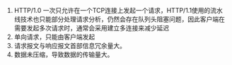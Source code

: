 1. HTTP/1.0 一次只允许在一个TCP连接上发起一个请求，HTTP/1.1使用的流水线技术也只能部分处理请求分析，仍然会存在队列头阻塞问题，因此客户端在需要发起多次请求时，通常会采用建立多连接来减少延迟
2. 单向请求，只能由客户端发起
3. 请求报文与响应报文首部信息冗余量大。
4. 数据未压缩，导致数据的传输量大。